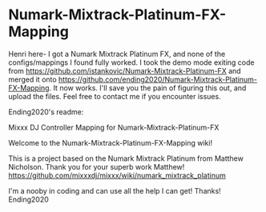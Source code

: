 # Numark-Mixtrack-Platinum-FX-Mapping

Henri here- I got a Numark Mixtrack Platinum FX, and none of the configs/mappings I found fully worked. I took the demo mode exiting code from https://github.com/istankovic/Numark-Mixtrack-Platinum-FX and merged it onto https://github.com/ending2020/Numark-Mixtrack-Platinum-FX-Mapping. It now works. I'll save you the pain of figuring this out, and upload the files. Feel free to contact me if you encounter issues.



Ending2020's readme:

Mixxx DJ Controller Mapping for Numark-Mixtrack-Platinum-FX


Welcome to the Numark-Mixtrack-Platinum-FX-Mapping wiki!

This is a project based on the Numark Mixtrack Platinum from Matthew Nicholson. Thank you for your superb work Matthew! https://github.com/mixxxdj/mixxx/wiki/numark_mixtrack_platinum

I'm a nooby in coding and can use all the help I can get!
Thanks!
Ending2020
